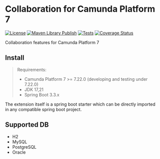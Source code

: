 # Collaboration for Camunda Platform 7
[![License](https://img.shields.io/badge/License-Apache%202.0-yellowgreen.svg)](https://www.apache.org/licenses/LICENSE-2.0)
[![Maven Library Publish](https://github.com/orion-automation/collaboration/actions/workflows/sonatype-publish.yml/badge.svg)](https://github.com/orion-automation/collaboration/actions/workflows/sonatype-publish.yml)
[![Tests](https://github.com/orion-automation/collaboration/actions/workflows/push-trigger.yml/badge.svg)](https://github.com/orion-automation/collaboration/actions/workflows/push-trigger.yml)
[![Coverage Status](https://img.shields.io/codecov/c/github/orion-automation/collaboration.svg)](https://codecov.io/gh/orion-automation/collaboration/tree/main)


Collaboration features for Camunda Platform 7

## Install

> Requirements:
> * Camunda Platform 7 >= 7.22.0 (developing and testing under 7.22.0)
> * JDK 17,21
> * Spring Boot 3.3.x

The extension itself is a spring boot starter which can be directly imported in any compatible spring boot project.

## Supported DB

* H2
* MySQL
* PostgreSQL
* Oracle